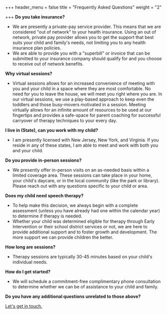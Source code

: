+++
header_menu = false
title = "Frequently Asked Questions"
weight = "2"

+++
**Do you take insurance?**

* We  are presently a private-pay service provider. This means that we are considered "out of network" to your health insurance. Using an out of network, private pay provider allows you to get the support that best suits your child and family's needs, not limiting you to any health insurance plan policies.
* We are able to provide you with a "superbill" or invoice that can be submitted to your insurance company should qualify for and you choose to receive out of network benefits.

**Why virtual sessions?**

* Virtual sessions allows for an increased convenience of meeting with you and your child in a space where they are most comfortable. No need for you to leave the house, we will meet you right where you are. In our virtual sessions, we use a play-based approach to keep even the toddlers and those busy-movers motivated in a session.  Meeting virtually allows for an infinite amount of resources to be used at our fingertips and provides a safe-space for parent coaching for successful carryover of therapy techniques to your every day.

**I live in (State), can you work with my child?**

* I am presently licensed with New Jersey, New York, and Virginia. If you reside in any of these states, I am able to meet and work with both you and your child.

**Do you provide in-person sessions?**

* We presently offer in-person visits on an as-needed basis within a limited coverage area. These sessions can take place in your home, your child's daycare, or in the local community (like the park or library).  Please reach out with any questions specific to your child or area.

**Does my child need speech therapy?**

* To help make this decision, we always begin with a complete assessment (unless you have already had one within the calendar year) to determine if therapy is needed.
* Whether your child was determined eligible for therapy through Early Intervention or their school district services or not, we are here to provide additional support and to foster growth and development. The more support we can provide children the better.

**How long are sessions?**

* Therapy sessions are typically 30-45 minutes based on your child's individual needs.

**How do I get started?**

* We will schedule a commitment-free complimentary phone consultation to determine whether we can be of assistance to your child and family.

**Do you have any additional questions unrelated to those above?**

[Let's get in touch.](/#let-s-get-in-touch)